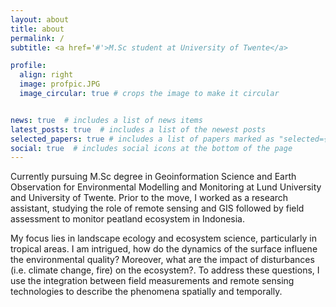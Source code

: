 ```yaml
---
layout: about
title: about
permalink: /
subtitle: <a href='#'>M.Sc student at University of Twente</a>

profile:
  align: right
  image: profpic.JPG
  image_circular: true # crops the image to make it circular


news: true  # includes a list of news items
latest_posts: true  # includes a list of the newest posts
selected_papers: true # includes a list of papers marked as "selected={true}"
social: true  # includes social icons at the bottom of the page
---
```


Currently pursuing M.Sc degree in Geoinformation Science and Earth Observation for Environmental Modelling and Monitoring at Lund University and University of Twente. Prior to the move, I worked as a research assistant, studying the role of remote sensing and GIS followed by field assessment to monitor peatland ecosystem in Indonesia.

My focus lies in landscape ecology and ecosystem science, particularly in tropical areas. I am intrigued, how do the dynamics of the surface influene the environmental quality? Moreover, what are the impact of disturbances (i.e. climate change, fire) on the ecosystem?. To address these questions, I use the integration between field measurements and remote sensing technologies to describe the phenomena spatially and temporally.

